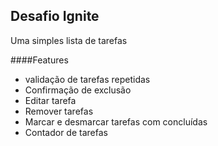 ## Desafio Ignite

Uma simples lista de tarefas

####Features
- validação de tarefas repetidas
- Confirmação de exclusão
- Editar tarefa
- Remover tarefas
- Marcar e desmarcar tarefas com concluídas
- Contador de tarefas

